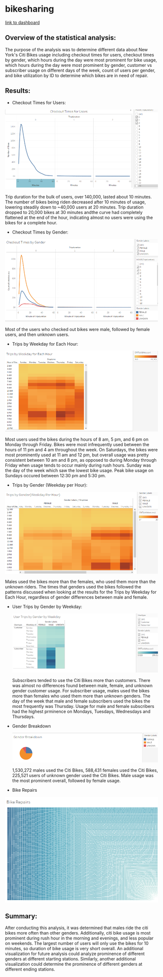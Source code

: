 # bikesharing

[link to dashboard](https://public.tableau.com/app/profile/arielle.greenspan/viz/NewYorkCitiBikeChallenge/NewYorkCitiBikeChallenge)

## Overview of the statistical analysis:

  The purpose of the analysis was to determine different data about New York's Citi Bikes usage including checkout times for users, checkout times by gender, which hours during the day were most prominent for bike usage, which hours during the day were most prominent by gender, customer vs subscriber usage on different days of the week, count of users per gender, and bike utilization by ID to determine which bikes are in need of repair.

## Results:

* Checkout Times for Users:

![Checkout_Times_for_Users](Resources/Checkout_Times_for_Users.png)

  Trip duration for the bulk of users, over 140,000, lasted about 10 minutes. The number of bikes being riden decreased after 10 minutes of usage, lowering steadily down to ~40,000 users at 20 minutes. Trip duration dropped to 20,000 bikes at 30 minutes andthe curve had completely flattened at the end of the hour, indicating almost no users were using the bikes for a complete hour.
  
* Checkout Times by Gender:

![Checkout_Times_by_Gender](Resources/Checkout_Times_by_Gender.png)

  Most of the users who checked out bikes were male, followed by female users, and then unknown users.
  
* Trips by Weekday for Each Hour:

![Trips_by_Weekday_for_Each_Hour](Resources/Trips_by_Weekday_for_Each_Hour.png)

  Most users used the bikes during the hours of 8 am, 5 pm, and 6 pm on Monday through Friday. Bikes were most infrequently used between the hours of 11 pm and 4 am throughout the week. On Saturdays, the bikes were most prominently used at 11 am and 12 pm, but overall usage was pretty consistent between 10 am and 8 pm, as opposed to during Monday through Friday when usage tends to occur mainly during rush hours. Sunday was the day of the week which saw the lowest bike usage. Peak bike usage on Sundays occured between 12:30 pm and 5:30 pm.  
  
 * Trips by Gender (Weekday per Hour):
  
  ![Trips_by_Gender_(Weekday per Hour)](Resources/Image1.png)

Males used the bikes more than the females, who used them more than the unknown riders. The times that genders used the bikes followed the patterns discussed when looking at the results for the Trips by Weekday for Each Hour, regardless of gender differences between male and female. 

* User Trips by Gender by Weekday:
  
  ![User Trips by Gender by Weekday](Resources/User_Trips_by_Gender_by_Weekday.png)
  
  Subscribers tended to use the Citi Bikes more than customers. There was almost no differences found between male, female, and unknown gender customer usage. For subscriber usage, males used the bikes more than females who used them more than unknown genders. The day of the week that male and female subscribers used the bikes the most frequently was Thursday. Usage for male and female subscribers had the highest prminence on Mondays, Tuesdays, Wednesdays and Thursdays. 

* Gender Breakdown

  ![Gender Breakdown](Resources/Gender_Breakdown.png)
  
  1,530,272 males used the Citi Bikes, 588,431 females used the Citi Bikes, 225,521 users of unknown gender used the Citi Bikes. Male usage was the most prominent overall, followed by female usage. 

* Bike Repairs

![Bike Repairs](Resources/Bike_Repairs.png)



## Summary:
  
  After conducting this analysis, it was determined that males ride the citi bikes more often than other genders. Additionally, citi bike usage is most prominent during rush hour in the morning and evenings, and less popular on weekends. The largest number of users will only use the bikes for 10 minutes, so duration of bike usage is very short overall.
  An additional visualization for future analysis could analyze prominence of different genders at different starting stations. Similarly, another additional visualization could determine the prominence of different genders at different ending stations. 
